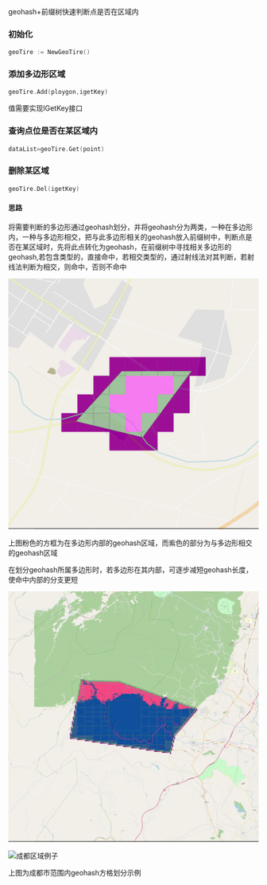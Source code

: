 geohash+前缀树快速判断点是否在区域内

### 初始化

```go
geoTire := NewGeoTire()
```

### 添加多边形区域

```go
geoTire.Add(ploygon,igetKey)
```
值需要实现IGetKey接口

### 查询点位是否在某区域内

```go
dataList=geoTire.Get(point)
```

### 删除某区域

```go
geoTire.Del(igetKey)
```

#### 思路

将需要判断的多边形通过geohash划分，并将geohash分为两类，一种在多边形内，一种与多边形相交，把与此多边形相关的geohash放入前缀树中，判断点是否在某区域时，先将此点转化为geohash，在前缀树中寻找相关多边形的geohash,若包含类型的，直接命中，若相交类型的，通过射线法对其判断，若射线法判断为相交，则命中，否则不命中

![多边形通过geohash划分](./polygon.png)

上图粉色的方框为在多边形内部的geohash区域，而紫色的部分为与多边形相交的geohash区域

在划分geohash所属多边形时，若多边形在其内部，可逐步减短geohash长度，使命中内部的分支更短

![多边形geohashgeohash划分2](./big_ploygon.png)

![成都区域例子](./cd.png)

上图为成都市范围内geohash方格划分示例